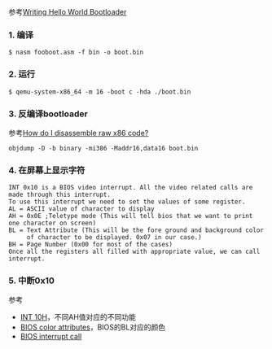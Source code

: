 参考[Writing Hello World Bootloader](http://viralpatel.net/taj/tutorial/hello_world_bootloader.php)

### 1. 编译
```
$ nasm fooboot.asm -f bin -o boot.bin
```

### 2. 运行
```
$ qemu-system-x86_64 -m 16 -boot c -hda ./boot.bin
```

### 3. 反编译bootloader
参考[How do I disassemble raw x86 code?](http://stackoverflow.com/questions/1737095/how-do-i-disassemble-raw-x86-code)
```
objdump -D -b binary -mi386 -Maddr16,data16 boot.bin
```

### 4. 在屏幕上显示字符
```
INT 0x10 is a BIOS video interrupt. All the video related calls are made through this interrupt.
To use this interrupt we need to set the values of some register.
AL = ASCII value of character to display
AH = 0x0E ;Teletype mode (This will tell bios that we want to print one character on screen)
BL = Text Attribute (This will be the fore ground and background color
     of character to be displayed. 0x07 in our case.)
BH = Page Number (0x00 for most of the cases)
Once all the registers all filled with appropriate value, we can call interrupt.
```

### 5. 中断0x10
参考
+ [INT 10H](https://en.wikipedia.org/wiki/INT_10H)，不同AH值对应的不同功能
+ [BIOS color attributes](https://en.wikipedia.org/wiki/BIOS_color_attributes)，BIOS的BL对应的颜色
+ [BIOS interrupt call](https://en.wikipedia.org/wiki/BIOS_interrupt_call)
